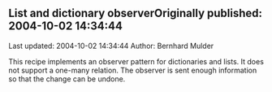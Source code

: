 ## List and dictionary observerOriginally published: 2004-10-02 14:34:44 
Last updated: 2004-10-02 14:34:44 
Author: Bernhard Mulder 
 
This recipe implements an observer pattern for dictionaries and lists. It does not support a one-many relation. The observer is sent enough information so that the change can be undone.